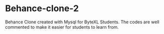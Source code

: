 # Behance-clone-2
Behance Clone created with Mysql for ByteXL Students. The codes are well commented to make it easier for students to learn from.
